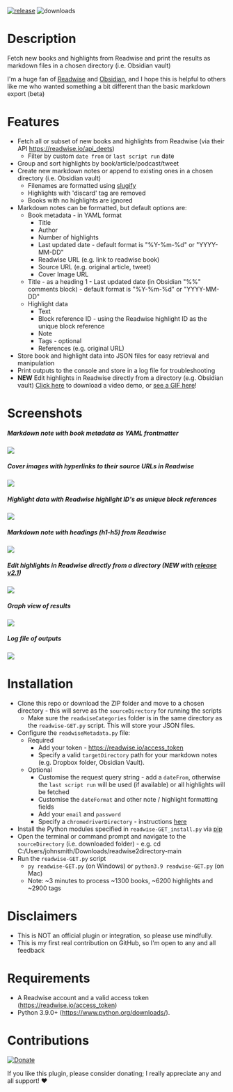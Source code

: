 [![release](https://img.shields.io/badge/release-v2.0-blue.svg)](https://github.com/nicrivard/readwise2directory/releases/tag/v2.0)
![downloads](https://img.shields.io/badge/downloads-201-green.svg)

# Description

Fetch new books and highlights from Readwise and print the results as markdown files in a chosen directory (i.e. Obsidian vault)

I'm a huge fan of [Readwise](https://readwise.io/) and [Obsidian](https://obsidian.md/), and I hope this is helpful to others like me who wanted something a bit different than the basic markdown export (beta)

# Features

- Fetch all or subset of new books and highlights from Readwise (via their API https://readwise.io/api_deets)
	- Filter by custom `date from` or `last script run` date
- Group and sort highlights by book/article/podcast/tweet
- Create new markdown notes or append to existing ones in a chosen directory (i.e. Obsidian vault)
	- Filenames are formatted using [slugify](https://docs.djangoproject.com/en/3.1/ref/utils/)
	- Highlights with 'discard' tag are removed
	- Books with no highlights are ignored
- Markdown notes can be formatted, but default options are: 
	- Book metadata - in YAML format
		- Title
		- Author
		- Number of highlights
		- Last updated date - default format is "%Y-%m-%d" or "YYYY-MM-DD"
		- Readwise URL (e.g. link to readwise book)
		- Source URL (e.g. original article, tweet)
		- Cover Image URL
 	- Title - as a heading 1
	        - Last updated date (in Obsidian "%%" comments block) - default format is "%Y-%m-%d" or "YYYY-MM-DD"
 	- Highlight data
		- Text
		- Block reference ID - using the Readwise highlight ID as the unique block reference
		- Note
		- Tags - optional
		- References (e.g. original URL) 
- Store book and highlight data into JSON files for easy retrieval and manipulation
- Print outputs to the console and store in a log file for troubleshooting
- **NEW** Edit highlights in Readwise directly from a directory (e.g. Obsidian vault)
[Click here](https://github.com/nicrivard/readwise2directory/blob/master/Assets/readwise-PUT-demo.mp4?raw=true) to download a video demo, or [see a GIF here](Assets/readwise-PUT-demo%20(2).gif)! 

# Screenshots

##### Markdown note with book metadata as YAML frontmatter
![](Assets/readwise-python_1.png)

##### Cover images with hyperlinks to their source URLs in Readwise
![](Assets/readwise-python_6.png)

##### Highlight data with Readwise highlight ID's as unique block references 
![](Assets/readwise-python_2.png)

##### Markdown note with headings (h1-h5) from Readwise
![](Assets/readwise-python_3.png)

##### Edit highlights in Readwise directly from a directory (NEW with [release v2.1](https://github.com/nicrivard/readwise2directory/releases/tag/v2.1))
![](Assets/readwise-python_7.png)

##### Graph view of results
![](Assets/readwise-python_4.png)

##### Log file of outputs
![](Assets/readwise-python_5.png)

# Installation

- Clone this repo or download the ZIP folder and move to a chosen directory - this will serve as the `sourceDirectory` for running the scripts
	- Make sure the `readwiseCategories` folder is in the same directory as the `readwise-GET.py` script. This will store your JSON files.
- Configure the `readwiseMetadata.py` file:
	- Required
		- Add your token - https://readwise.io/access_token
		- Specify a valid `targetDirectory` path for your markdown notes (e.g. Dropbox folder, Obsidian Vault).
	- Optional
		- Customise the request query string - add a `dateFrom`, otherwise the `last script run` will be used (if available) or all highlights will be fetched
		- Customise the `dateFormat` and other note / highlight formatting fields
		- Add your `email` and `password`
		- Specify a `chromedriverDirectory` - instructions [here](https://chromedriver.chromium.org/)
- Install the Python modules specified in `readwise-GET_install.py` via [pip](https://packaging.python.org/tutorials/installing-packages/)
- Open the terminal or command prompt and navigate to the `sourceDirectory` (i.e. downloaded folder) - e.g. cd C:/Users/johnsmith/Downloads/readwise2directory-main
- Run the `readwise-GET.py` script
	- `py readwise-GET.py` (on Windows) or `python3.9 readwise-GET.py` (on Mac) 
	- Note: ~3 minutes to process ~1300 books, ~6200 highlights and ~2900 tags

# Disclaimers

- This is NOT an official plugin or integration, so please use mindfully.
- This is my first real contribution on GitHub, so I'm open to any and all feedback

# Requirements
- A Readwise account and a valid access token (https://readwise.io/access_token)
- Python 3.9.0+ (https://www.python.org/downloads/). 

# Contributions

[![Donate](https://img.shields.io/badge/Donate-PayPal-green.svg)](https://www.paypal.com/paypalme/nicrivard) 

If you like this plugin, please consider donating; I really appreciate any and all support! ❤️
